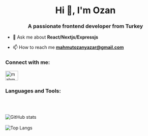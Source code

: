 
<h1 align="center">Hi 👋, I'm Ozan</h1>
<h3 align="center">A passionate frontend developer from Turkey</h3>

- 💬 Ask me about **React/Nextjs/Expressjs**

- 📫 How to reach me **mahmutozanyazar@gmail.com**

<h3 align="left">Connect with me:</h3>
<p align="left">
<a href="https://linkedin.com/in/mahmutozanyazar" target="blank"><img align="center" src="https://raw.githubusercontent.com/rahuldkjain/github-profile-readme-generator/master/src/images/icons/Social/linked-in-alt.svg" alt="mahmutozanyazar" height="30" width="40" /></a>
</p>



<h3 align="left">Languages and Tools:</h3>
<br><br>

![GitHub stats](https://github-readme-stats.vercel.app/api?username=mozanyazar&show_icons=true&theme=tokyonight) <br><br>
![Top Langs](https://github-readme-stats.vercel.app/api/top-langs/?username=CharalambosIoannou&theme=tokyonight)

